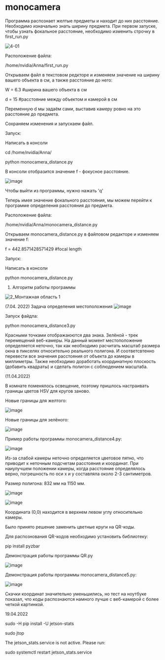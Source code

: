 # monocamera

Программа распознает желтые предметы и находит до них расстояние. Необходимо изначально знать 
ширину предмета. 
При первом запуске, чтобы узнать фокальное расстояние, необходимо изменить строчку в first_run.py


![4-01](https://user-images.githubusercontent.com/101719007/161603735-e453a9d2-e15d-461a-9caf-3900464663a8.jpg)


Расположение файла: 

/home/nvidia/Anna/first_run.py

Открываем файл в текстовом редкторе и изменяем значение на ширину вашего объекта в см, а также расстояние до него:

W = 6.3  #ширина вашего объекта в см

d = 15   #расстояние между объектом и камерой в см

Переменную d мы задаём сами, выставив камеру ровно на это расстояние до предмета.

Сохраняем изменения и запускаем файл.

Запуск: 

Написать в консоли

cd /home/nvidia/Anna/

python monocamera_distance.py

В консоли отобразится значение f - фокусное расстояние. 

![image](https://user-images.githubusercontent.com/101719007/161546059-48828a74-6305-4de5-b14a-a484fe5f7526.png)

Чтобы выйти из программы, нужно нажать 'q'

Теперь имея значение фокального расстояния, мы можем перейти к программе определения расстояния до предмета. 

Расположение файла: 

/home/nvidia/Anna/monocamera_distance.py

Открываем monocamera_distance.py в файловом редакторе и изменяем значение f:

f = 442.8571428571429 #focal length

Запуск: 

Написать в консоли

python monocamera_distance.py

1) Алгоритм работы программы 

![2_Монтажная область 1](https://user-images.githubusercontent.com/101719007/161603133-c97f386e-8372-418b-85cc-818baa67f941.jpg)

(7.04. 2022)
Задача определения местоположения 
![image](https://user-images.githubusercontent.com/101719007/162430042-45f24561-7704-4b85-bc31-42784f5ddc5a.png)

Запуск файдла:

python monocamera_distance3.py

Красными точками отображаюются два знака. 
Зелёной - трек перемещений веб-камеры. 
На данный момент местоположение определяется неточно, так как необходимо расчитать масштаб размера окна в пикселях относительно реального полигона. И соответсвтенно перевести все значения расстояния от объекта до камеры в миллиметры. Также необходимо доработать координатную плоскость (добавить квадраты) и сделать полигон с  соблюдением масштаба.

(11.04.2022)

В комнате поменялось освещение, поэтому пришлось настраивать границы цветов HSV для кругов заново. 

Новые границы для желтого:

![image](https://user-images.githubusercontent.com/101719007/162704746-188f6b4e-9c50-49fb-8c76-ce4a79ae4ed9.png)

Новые границы для зелёного:

![image](https://user-images.githubusercontent.com/101719007/162706023-0160e48c-069e-4c96-9b21-f7a81a589ac8.png)

Пример работы программы monocamera_distance4.py: 

![image](https://user-images.githubusercontent.com/101719007/162742122-99f534b0-e206-45e3-9b93-e16e93b2aa48.png)

Из-за слабой камеры неточно определяется цветовое пятно, что приводит к неточным подсчетам расстояния и координат. 
При наиулучшем положении камеры, когда расстояние определялось верно, погрешность по оси x и y составляла около 2-3 сантиметров. 


Размер полигона: 832 мм на 1150 мм. 

![image](https://user-images.githubusercontent.com/101719007/162813497-38243ea3-5d1c-46d6-9206-c393c6f3028a.png)

![image](https://user-images.githubusercontent.com/101719007/162813468-b350d7aa-9df7-4e82-a4c5-1815bd7d673b.png)

Координата (0,0) находится в верхнем левом углу относительно камеры. 

Было принято решение заменить цветные круги на QR-коды. 

Для распознования QR-кодов необходимо установить библиотеку:

pip install pyzbar

Демонстрация работы программы QR.py

![image](https://user-images.githubusercontent.com/101719007/162758051-93ff5d59-1904-4ee6-b47b-4dad1f5d8971.png)


Демонстрация работы программы monocamera_distance5.py:

![image](https://user-images.githubusercontent.com/101719007/162765328-3f701719-aae9-47cb-ab13-c36fdf50601c.png)

Скачки координат значительно уменьшились, но тест на ноутбуке показал, что коды распознаются намного лучше с веб-камерой с более четкой картинкой.  

19.04.2022

sudo -H pip install -U jetson-stats

sudo jtop

The jetson_stats.service is not active. Please run:

sudo systemctl restart jetson_stats.service

